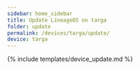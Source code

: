 ```yaml
---
sidebar: home_sidebar
title: Update LineageOS on targa
folder: update
permalink: /devices/targa/update/
device: targa
---
```

{% include templates/device_update.md %}
